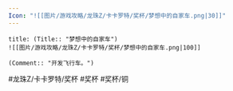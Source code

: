 ```yaml
---
Icon: "![[图片/游戏攻略/龙珠Z/卡卡罗特/奖杯/梦想中的自家车.png|30]]"
---
```

```ad-common-bronze-trophy
title: (Title:: "梦想中的自家车")
![[图片/游戏攻略/龙珠Z/卡卡罗特/奖杯/梦想中的自家车.png|100]]

(Comment:: "开发飞行车。")
```

#龙珠Z/卡卡罗特/奖杯 #奖杯 #奖杯/铜
